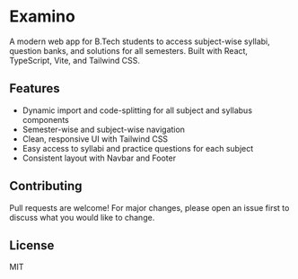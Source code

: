 # Examino

A modern web app for B.Tech students to access subject-wise syllabi, question banks, and solutions for all semesters. Built with React, TypeScript, Vite, and Tailwind CSS.

## Features
- Dynamic import and code-splitting for all subject and syllabus components
- Semester-wise and subject-wise navigation
- Clean, responsive UI with Tailwind CSS
- Easy access to syllabi and practice questions for each subject
- Consistent layout with Navbar and Footer

## Contributing
Pull requests are welcome! For major changes, please open an issue first to discuss what you would like to change.

## License
MIT